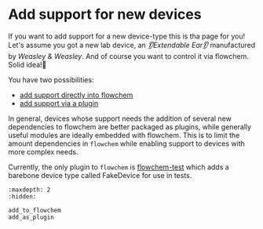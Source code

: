 # Add support for new devices

If you want to add support for a new device-type this is tha page for you!
Let's assume you got a new lab device, an _👂Extendable Ear👂_ manufactured by _Weasley & Weasley_.
And of course you want to control it via flowchem. Solid idea!👏

You have two possibilities:
* [add support directly into flowchem](add_to_flowchem.md)
* [add support via a plugin](add_as_plugin.md)

In general, devices whose support needs the addition of several new dependencies to flowchem are better packaged as
plugins, while generally useful modules are ideally embedded with flowchem.
This is to limit the amount dependencies in `flowchem` while enabling support to devices with more complex needs.

Currently, the only plugin to `flowchem` is [flowchem-test](https://pypi.org/project/flowchem-test/) which adds a
barebone device type called FakeDevice for use in tests.

```{toctree}
:maxdepth: 2
:hidden:

add_to_flowchem
add_as_plugin
```
